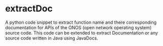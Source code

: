 # extractDoc
A python code snippet to extract function name and there corresponding documentation for APIs of the ONOS (open network operating system) source code.
This code can be extended to extract Documentation or any source code written in Java using JavaDocs.
